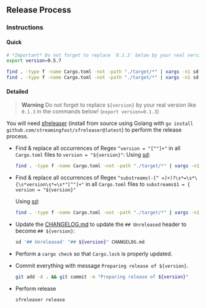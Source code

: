## Release Process

### Instructions

#### Quick

```bash
# *Important* Do not forget to replace `0.1.3` below by your real version!
export version=0.5.7

find . -type f -name Cargo.toml -not -path "./target/*" | xargs -n1 sd '^version = "[^"]*"' "version = \"${version}\""
find . -type f -name Cargo.toml -not -path "./target/*" | xargs -n1 sd '^substreams(-[^ =]+)?\s*=\s*\{\s*version\s*=\s*"[^"]+"' "substreams\$1 = { version = \"${version}\""
```

#### Detailed

> **Warning** Do not forget to replace `${version}` by your real version like `0.1.3` in the commands below!  (`export version=0.1.3`)

You will need [sfreleaser](https://github.com/streamingfast/sfreleaser) (install from source using Golang with `go install github.com/streamingfast/sfreleaser@latest`) to perform the release process.

- Find & replace all occurrences of Regex `^version = "[^"]+"` in all `Cargo.toml` files to `version = "${version}"`:
  Using [sd](https://github.com/chmln/sd):

  ```bash
  find . -type f -name Cargo.toml -not -path "./target/*" | xargs -n1 sd '^version = "[^"]*"' "version = \"${version}\""
  ```

- Find & replace all occurrences of Regex `^substreams(-[^ =]+)?\s*=\s*\{\s*version\s*=\s*"[^"]+"` in all `Cargo.toml` files to `substreams$1 = { version = "${version}"`

  Using [sd](https://github.com/chmln/sd):

  ```bash
  find . -type f -name Cargo.toml -not -path "./target/*" | xargs -n1 sd '^substreams(-[^ =]+)?\s*=\s*\{\s*version\s*=\s*"[^"]+"' "substreams\$1 = { version = \"${version}\""
  ```

- Update the [CHANGELOG.md](CHANGELOG.md) to update the `## Unreleased` header to become `## ${version}`:

  ```bash
  sd '## Unreleased' "## ${version}" CHANGELOG.md
  ```

- Perform a `cargo check` so that `Cargo.lock` is properly updated.

- Commit everything with message `Preparing release of ${version}`.

  ```bash
  git add -A . && git commit -m "Preparing release of ${version}"
  ```

- Perform release

  ```bash
  sfreleaser release
  ```